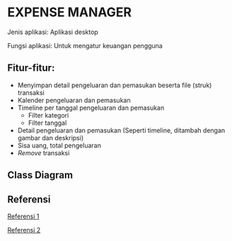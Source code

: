 # EXPENSE MANAGER 
  Jenis aplikasi: Aplikasi desktop 
  
  Fungsi aplikasi: Untuk mengatur keuangan pengguna 
 
## Fitur-fitur: 
* Menyimpan detail pengeluaran dan pemasukan beserta file (struk) transaksi
* Kalender pengeluaran dan pemasukan
* Timeline per tanggal pengeluaran dan pemasukan
  - Filter kategori
  - Filter tanggal 
* Detail pengeluaran dan pemasukan
  (Seperti timeline, ditambah dengan gambar dan deskripsi)
* Sisa uang, total pengeluaran
* *Remove* transaksi

## Class Diagram 



## Referensi
[Referensi 1](https://www.youtube.com/watch?v=Dq9Z_JObYKk)

[Referensi 2](https://t.co/pHaZxoufFL?amp=1)
